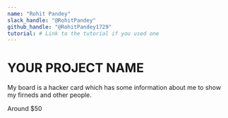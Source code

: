 ```yaml
---
name: "Rohit Pandey"
slack_handle: "@RohitPandey"
github_handle: "@RohitPandey1729"
tutorial: # Link to the tutorial if you used one
---
```


# YOUR PROJECT NAME

<!-- Describe your board in 2-3 sentences. What are you making? What will it do? -->
My board is a hacker card which has some information about me to show my firneds and other people.

<!-- How much is it going to cost? -->
Around $50
<!-- Tell us a little bit about your design process. What were some challenges? What helped? ***Totally optional*** -->
